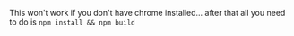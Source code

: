 This won't work if you don't have chrome installed... after that all you need to
do is `npm install && npm build`
